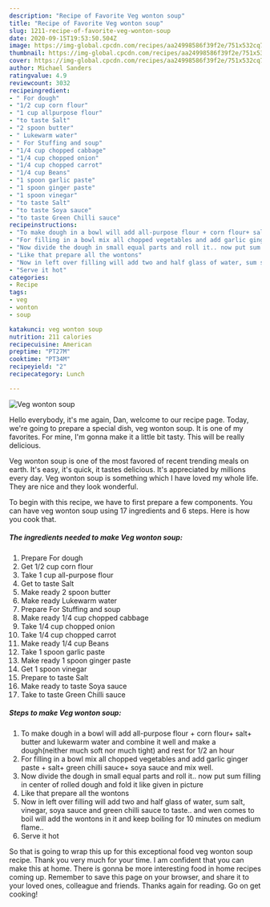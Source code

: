 ```yaml
---
description: "Recipe of Favorite Veg wonton soup"
title: "Recipe of Favorite Veg wonton soup"
slug: 1211-recipe-of-favorite-veg-wonton-soup
date: 2020-09-15T19:53:50.504Z
image: https://img-global.cpcdn.com/recipes/aa24998586f39f2e/751x532cq70/veg-wonton-soup-recipe-main-photo.jpg
thumbnail: https://img-global.cpcdn.com/recipes/aa24998586f39f2e/751x532cq70/veg-wonton-soup-recipe-main-photo.jpg
cover: https://img-global.cpcdn.com/recipes/aa24998586f39f2e/751x532cq70/veg-wonton-soup-recipe-main-photo.jpg
author: Michael Sanders
ratingvalue: 4.9
reviewcount: 3032
recipeingredient:
- " For dough"
- "1/2 cup corn flour"
- "1 cup allpurpose flour"
- "to taste Salt"
- "2 spoon butter"
- " Lukewarm water"
- " For Stuffing and soup"
- "1/4 cup chopped cabbage"
- "1/4 cup chopped onion"
- "1/4 cup chopped carrot"
- "1/4 cup Beans"
- "1 spoon garlic paste"
- "1 spoon ginger paste"
- "1 spoon vinegar"
- "to taste Salt"
- "to taste Soya sauce"
- "to taste Green Chilli sauce"
recipeinstructions:
- "To make dough in a bowl will add all-purpose flour + corn flour+ salt+ butter and lukewarm water and combine it well and make a dough(neither much soft nor much tight) and rest for 1/2 an hour"
- "For filling in a bowl mix all chopped vegetables and add garlic ginger paste + salt+ green chilli sauce+ soya sauce and mix well."
- "Now divide the dough in small equal parts and roll it.. now put sum filling in center of rolled dough and fold it like given in picture"
- "Like that prepare all the wontons"
- "Now in left over filling will add two and half glass of water, sum salt, vinegar, soya sauce and green chilli sauce to taste.. and wen comes to boil will add the wontons in it and keep boiling for 10 minutes on medium flame.."
- "Serve it hot"
categories:
- Recipe
tags:
- veg
- wonton
- soup

katakunci: veg wonton soup 
nutrition: 211 calories
recipecuisine: American
preptime: "PT27M"
cooktime: "PT34M"
recipeyield: "2"
recipecategory: Lunch

---
```



![Veg wonton soup](https://img-global.cpcdn.com/recipes/aa24998586f39f2e/751x532cq70/veg-wonton-soup-recipe-main-photo.jpg)

Hello everybody, it's me again, Dan, welcome to our recipe page. Today, we're going to prepare a special dish, veg wonton soup. It is one of my favorites. For mine, I'm gonna make it a little bit tasty. This will be really delicious.

Veg wonton soup is one of the most favored of recent trending meals on earth. It's easy, it's quick, it tastes delicious. It's appreciated by millions every day. Veg wonton soup is something which I have loved my whole life. They are nice and they look wonderful.




To begin with this recipe, we have to first prepare a few components. You can have veg wonton soup using 17 ingredients and 6 steps. Here is how you cook that.

<!--inarticleads1-->

##### The ingredients needed to make Veg wonton soup:

1. Prepare  For dough
1. Get 1/2 cup corn flour
1. Take 1 cup all-purpose flour
1. Get to taste Salt
1. Make ready 2 spoon butter
1. Make ready  Lukewarm water
1. Prepare  For Stuffing and soup
1. Make ready 1/4 cup chopped cabbage
1. Take 1/4 cup chopped onion
1. Take 1/4 cup chopped carrot
1. Make ready 1/4 cup Beans
1. Take 1 spoon garlic paste
1. Make ready 1 spoon ginger paste
1. Get 1 spoon vinegar
1. Prepare to taste Salt
1. Make ready to taste Soya sauce
1. Take to taste Green Chilli sauce




<!--inarticleads2-->

##### Steps to make Veg wonton soup:

1. To make dough in a bowl will add all-purpose flour + corn flour+ salt+ butter and lukewarm water and combine it well and make a dough(neither much soft nor much tight) and rest for 1/2 an hour
1. For filling in a bowl mix all chopped vegetables and add garlic ginger paste + salt+ green chilli sauce+ soya sauce and mix well.
1. Now divide the dough in small equal parts and roll it.. now put sum filling in center of rolled dough and fold it like given in picture
1. Like that prepare all the wontons
1. Now in left over filling will add two and half glass of water, sum salt, vinegar, soya sauce and green chilli sauce to taste.. and wen comes to boil will add the wontons in it and keep boiling for 10 minutes on medium flame..
1. Serve it hot




So that is going to wrap this up for this exceptional food veg wonton soup recipe. Thank you very much for your time. I am confident that you can make this at home. There is gonna be more interesting food in home recipes coming up. Remember to save this page on your browser, and share it to your loved ones, colleague and friends. Thanks again for reading. Go on get cooking!

